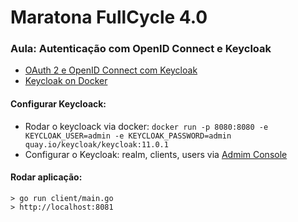 # Maratona FullCycle 4.0

### Aula: Autenticação com OpenID Connect e Keycloak

- [OAuth 2 e OpenID Connect com Keycloak](https://youtu.be/K9SLsPUzApY)
- [Keycloak on Docker](https://www.keycloak.org/getting-started/getting-started-docker)

#### Configurar Keycloack:
- Rodar o keycloack via docker: `docker run -p 8080:8080 -e KEYCLOAK_USER=admin -e KEYCLOAK_PASSWORD=admin quay.io/keycloak/keycloak:11.0.1`
- Configurar o Keycloak: realm, clients, users via [Admim Console](http://localhost:8080)

#### Rodar aplicação:
```
> go run client/main.go
> http://localhost:8081
```



 



